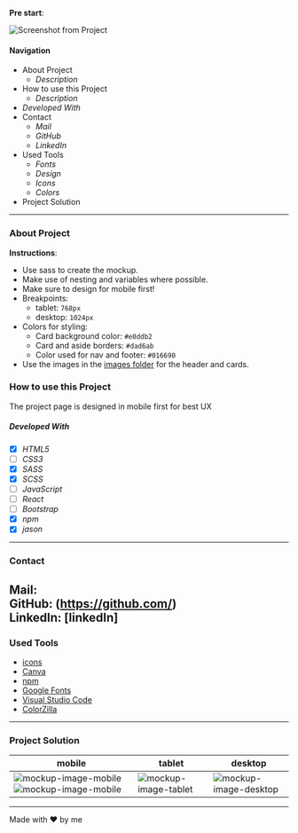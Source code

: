 **Pre start**:

![Screenshot from Project](./images/picture.png)

#### Navigation

- About Project
  - _Description_
- How to use this Project
  - _Description_
- _Developed With_
- Contact
  - _Mail_
  - _GitHub_
  - _LinkedIn_
- Used Tools
  - _Fonts_
  - _Design_
  - _Icons_
  - _Colors_
- Project Solution
---
### About Project
**Instructions**:
- Use sass to create the mockup.
- Make use of nesting and variables where possible.
- Make sure to design for mobile first!
- Breakpoints:
  - tablet: `768px`
  - desktop: `1024px`
- Colors for styling:
  - Card background color: `#e0ddb2`
  - Card and aside borders: `#dad6ab`
  - Color used for nav and footer: `#016690`
- Use the images in the [images folder](./src/images) for the header and cards.
### How to use this Project
The project page is designed in mobile first for best UX
##### Developed With
- [x] _HTML5_
- [ ] _CSS3_
- [x] _SASS_
- [x] _SCSS_
- [ ] _JavaScript_
- [ ] _React_
- [ ] _Bootstrap_
- [x] _npm_
- [x] _jason_
---
### Contact
Mail: <br>
GitHub: (https://github.com/)<br>
LinkedIn: [linkedIn]
---
### Used Tools
- [icons](https://)
- [Canva](https://www.canva.com/)
- [npm](https://www.npmjs.com/)
- [Google Fonts](https://fonts.google.com/)
- [Visual Studio Code](https://code.visualstudio.com/)
- [ColorZilla](https://www.colorzilla.com/chrome/)
---
### Project Solution
| mobile                                                                                                        | tablet                                                | desktop                                                 |
| ------------------------------------------------------------------------------------------------------------- | ----------------------------------------------------- | ------------------------------------------------------- |
| ![mockup-image-mobile](./images_reference/mobile1.png) ![mockup-image-mobile](./images_reference/mobile2.png) | ![mockup-image-tablet](./images_reference/tablet.png) | ![mockup-image-desktop](./images_reference/desktop.png) |
---
Made with ❤️ by me

